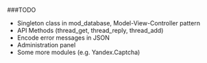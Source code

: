 ###TODO

* Singleton class in mod_database, Model-View-Controller pattern
* API Methods (thread_get, thread_reply, thread_add)
* Encode error messages in JSON
* Administration panel
* Some more modules (e.g. Yandex.Captcha)